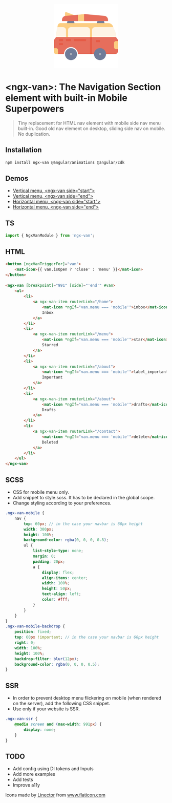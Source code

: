 <p align="center">
 <img width="200px" src="./logo.png">
</p>

# \<ngx-van\>: The Navigation Section element with built-in Mobile Superpowers

> Tiny replacement for HTML nav element with mobile side nav menu built-in. Good old nav element on desktop, sliding side nav on mobile. No duplication.

## Installation

```bash
npm install ngx-van @angular/animations @angular/cdk
```

## Demos

-   [Vertical menu, \<ngx-van side="start"\>](https://stackblitz.com/edit/angular-ivy-afbbds?file=src/app/app.component.html)
-   [Vertical menu, \<ngx-van side="end"\>](https://stackblitz.com/edit/angular-ivy-51wp1y?file=src%2Fapp%2Fapp.component.html)
-   [Horizontal menu, \<ngx-van side="start"\>](https://stackblitz.com/edit/angular-ivy-yczdag?file=src%2Fapp%2Fapp.component.html)
-   [Horizontal menu, \<ngx-van side="end"\>](https://stackblitz.com/edit/angular-ivy-mqsvwt?file=src%2Fapp%2Fapp.component.html)

## TS

```ts
import { NgxVanModule } from 'ngx-van';
```

## HTML

```html
<button [ngxVanTriggerFor]="van">
    <mat-icon>{{ van.isOpen ? 'close' : 'menu' }}</mat-icon>
</button>

<ngx-van [breakpoint]="991" [side]="'end'" #van>
    <ul>
        <li>
            <a ngx-van-item routerLink="/home">
                <mat-icon *ngIf="van.menu === 'mobile'">inbox</mat-icon>
                Inbox
            </a>
        </li>
        <li>
            <a ngx-van-item routerLink="/menu">
                <mat-icon *ngIf="van.menu === 'mobile'">star</mat-icon>
                Starred
            </a>
        </li>
        <li>
            <a ngx-van-item routerLink="/about">
                <mat-icon *ngIf="van.menu === 'mobile'">label_important</mat-icon>
                Important
            </a>
        </li>
        <li>
            <a ngx-van-item routerLink="/about">
                <mat-icon *ngIf="van.menu === 'mobile'">drafts</mat-icon>
                Drafts
            </a>
        </li>
        <li>
            <a ngx-van-item routerLink="/contact">
                <mat-icon *ngIf="van.menu === 'mobile'">delete</mat-icon>
                Deleted
            </a>
        </li>
    </ul>
</ngx-van>
```

## SCSS

-   CSS for mobile menu only.
-   Add snippet to style.scss. It has to be declared in the global scope.
-   Change styling according to your preferences.

```scss
.ngx-van-mobile {
    nav {
        top: 60px; // in the case your navbar is 60px height
        width: 300px;
        height: 100%;
        background-color: rgba(0, 0, 0, 0.8);
        ul {
            list-style-type: none;
            margin: 0;
            padding: 20px;
            a {
                display: flex;
                align-items: center;
                width: 100%;
                height: 50px;
                text-align: left;
                color: #fff;
            }
        }
    }
}
.ngx-van-mobile-backdrop {
    position: fixed;
    top: 60px !important; // in the case your navbar is 60px height
    right: 0;
    width: 100%;
    height: 100%;
    backdrop-filter: blur(12px);
    background-color: rgba(0, 0, 0, 0.5);
}
```

## SSR

-   In order to prevent desktop menu flickering on mobile (when rendered on the server), add the following CSS snippet.
-   Use only if your website is SSR.

```scss
.ngx-van-ssr {
    @media screen and (max-width: 991px) {
        display: none;
    }
}
```

## TODO

-   Add config using DI tokens and Inputs
-   Add more examples
-   Add tests
-   Improve a11y

<div>Icons made by <a href="https://www.flaticon.com/authors/linector" title="Linector">Linector</a> from <a href="https://www.flaticon.com/" title="Flaticon">www.flaticon.com</a></div>
